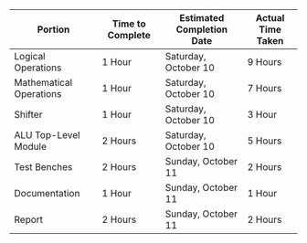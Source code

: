 | Portion                 | Time to Complete | Estimated Completion Date | Actual Time Taken |
|-------------------------|------------------|---------------------------|-------------------|
| Logical Operations      | 1 Hour           | Saturday, October 10      | 9 Hours           |
| Mathematical Operations | 1 Hour           | Saturday, October 10      | 7 Hours           |
| Shifter                 | 1 Hour           | Saturday, October 10      | 3 Hour            |
| ALU Top-Level Module    | 2 Hours          | Saturday, October 10      | 5 Hours           |
| Test Benches            | 2 Hours          | Sunday, October 11        | 2 Hours           |
| Documentation           | 1 Hour           | Sunday, October 11        | 1 Hour            |
| Report                  | 2 Hours          | Sunday, October 11        | 2 Hours           |
